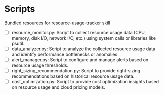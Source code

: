 # Scripts

Bundled resources for resource-usage-tracker skill

- [ ] resource_monitor.py: Script to collect resource usage data (CPU, memory, disk I/O, network I/O, etc.) using system calls or libraries like psutil.
- [ ] data_analyzer.py: Script to analyze the collected resource usage data and identify performance bottlenecks or anomalies.
- [ ] alert_manager.py: Script to configure and manage alerts based on resource usage thresholds.
- [ ] right_sizing_recommendation.py: Script to provide right-sizing recommendations based on historical resource usage data.
- [ ] cost_optimization.py: Script to provide cost optimization insights based on resource usage and cloud pricing models.
